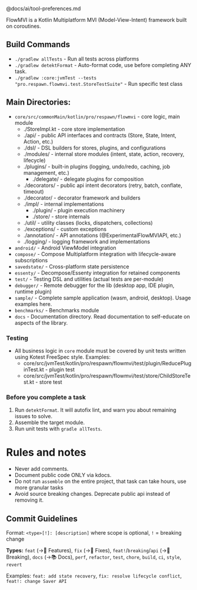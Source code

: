 @docs/ai/tool-preferences.md

FlowMVI is a Kotlin Multiplatform MVI (Model-View-Intent) framework built on coroutines.
 
## Build Commands

- `./gradlew allTests` - Run all tests across platforms  
- `./gradlew detektFormat` - Auto-format code, use before completing ANY task.
- `./gradlew :core:jvmTest --tests "pro.respawn.flowmvi.test.StoreTestSuite"` - Run specific test class

## Main Directories:

- `core/src/commonMain/kotlin/pro/respawn/flowmvi` - core logic, main module
  - ./StoreImpl.kt - core store implementation
  - ./api/ - public API interfaces and contracts (Store, State, Intent, Action, etc.)
  - ./dsl/ - DSL builders for stores, plugins, and configurations
  - ./modules/ - internal store modules (intent, state, action, recovery, lifecycle)
  - ./plugins/ - built-in plugins (logging, undo/redo, caching, job management, etc.)
    - ./delegate/ - delegate plugins for composition
  - ./decorators/ - public api intent decorators (retry, batch, conflate, timeout)
  - ./decorator/ - decorator framework and builders
  - ./impl/ - internal implementations
    - ./plugin/ - plugin execution machinery
    - ./store/ - store internals
  - ./util/ - utility classes (locks, dispatchers, collections)
  - ./exceptions/ - custom exceptions
  - ./annotation/ - API annotations (@ExperimentalFlowMVIAPI, etc.)
  - ./logging/ - logging framework and implementations
- `android/` - Android ViewModel integration
- `compose/` - Compose Multiplatform integration with lifecycle-aware subscriptions
- `savedstate/` - Cross-platform state persistence
- `essenty/` - Decompose/Essenty integration for retained components
- `test/` - Testing DSL and utilities (actual tests are per-module)
- `debugger/` - Remote debugger for the lib (desktop app, IDE plugin, runtime plugin)
- `sample/` - Complete sample application (wasm, android, desktop). Usage examples here.
- `benchmarks/` - Benchmarks module
- `docs` - Documentation directory. Read documentation to self-educate on aspects of the library.

### Testing

- All business logic in `core` module must be covered by unit tests written using Kotest FreeSpec style. Examples: 
   - core/src/jvmTest/kotlin/pro/respawn/flowmvi/test/plugin/ReducePluginTest.kt - plugin test
   - core/src/jvmTest/kotlin/pro/respawn/flowmvi/test/store/ChildStoreTest.kt - store test

### Before you complete a task

1. Run `detektFormat`. It will autofix lint, and warn you about remaining issues to solve.
2. Assemble the target module.
3. Run unit tests with `gradle allTests`.

# Rules and notes 

- Never add comments.
- Document public code ONLY via kdocs.
- Do not run `assemble` on the entire project, that task can take hours, use more granular tasks
- Avoid source breaking changes. Deprecate public api instead of removing it.

## Commit Guidelines

Format: `<type>[!]: [description]` where scope is optional, `!` = breaking change

**Types:** `feat` (→🚀 Features), `fix` (→🐞 Fixes), `feat!`/`breaking`/`api` (→🧨 Breaking), `docs` (→📚 Docs), 
`perf`, `refactor`, `test`, `chore`, `build`, `ci`, `style`, `revert`

Examples: `feat: add state recovery`, `fix: resolve lifecycle conflict`, `feat!: change Saver API`
